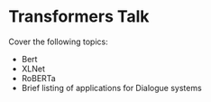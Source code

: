 # Transformers Talk

Cover the following topics:
- Bert
- XLNet
- RoBERTa
- Brief listing of applications for Dialogue systems
